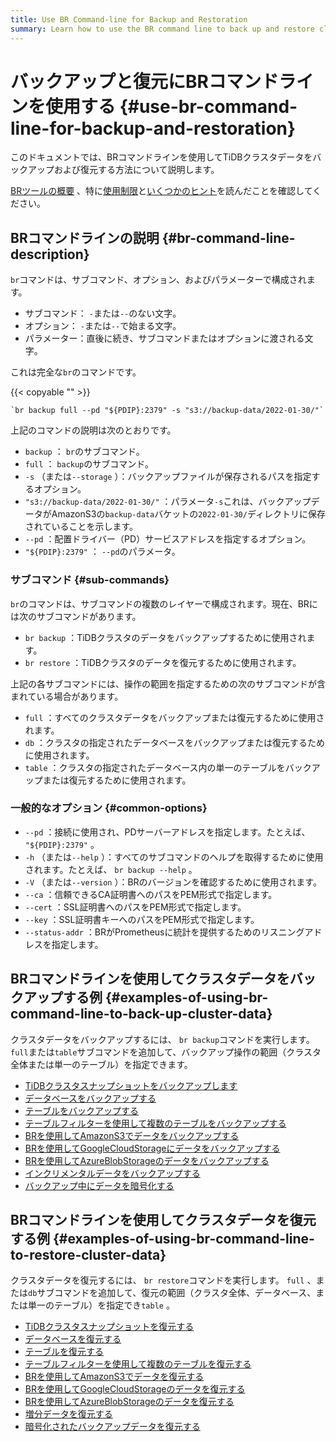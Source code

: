 ```yaml
---
title: Use BR Command-line for Backup and Restoration
summary: Learn how to use the BR command line to back up and restore cluster data.
---
```


# バックアップと復元にBRコマンドラインを使用する {#use-br-command-line-for-backup-and-restoration}

このドキュメントでは、BRコマンドラインを使用してTiDBクラスタデータをバックアップおよび復元する方法について説明します。

[BRツールの概要](/br/backup-and-restore-overview.md) 、特に[使用制限](/br/backup-and-restore-overview.md#usage-restrictions)と[いくつかのヒント](/br/backup-and-restore-overview.md#some-tips)を読んだことを確認してください。

## BRコマンドラインの説明 {#br-command-line-description}

`br`コマンドは、サブコマンド、オプション、およびパラメーターで構成されます。

-   サブコマンド： `-`または`--`のない文字。
-   オプション： `-`または`--`で始まる文字。
-   パラメーター：直後に続き、サブコマンドまたはオプションに渡される文字。

これは完全な`br`のコマンドです。

{{< copyable "" >}}

```shell
`br backup full --pd "${PDIP}:2379" -s "s3://backup-data/2022-01-30/"`
```

上記のコマンドの説明は次のとおりです。

-   `backup` ： `br`のサブコマンド。
-   `full` ： `backup`のサブコマンド。
-   `-s` （または`--storage` ）：バックアップファイルが保存されるパスを指定するオプション。
-   `"s3://backup-data/2022-01-30/"` ：パラメータ`-s`これは、バックアップデータがAmazonS3の`backup-data`バケットの`2022-01-30/`ディレクトリに保存されていることを示します。
-   `--pd` ：配置ドライバー（PD）サービスアドレスを指定するオプション。
-   `"${PDIP}:2379"` ： `--pd`のパラメータ。

### サブコマンド {#sub-commands}

`br`のコマンドは、サブコマンドの複数のレイヤーで構成されます。現在、BRには次のサブコマンドがあります。

-   `br backup` ：TiDBクラスタのデータをバックアップするために使用されます。
-   `br restore` ：TiDBクラスタのデータを復元するために使用されます。

上記の各サブコマンドには、操作の範囲を指定するための次のサブコマンドが含まれている場合があります。

-   `full` ：すべてのクラスタデータをバックアップまたは復元するために使用されます。
-   `db` ：クラスタの指定されたデータベースをバックアップまたは復元するために使用されます。
-   `table` ：クラスタの指定されたデータベース内の単一のテーブルをバックアップまたは復元するために使用されます。

### 一般的なオプション {#common-options}

-   `--pd` ：接続に使用され、PDサーバーアドレスを指定します。たとえば、 `"${PDIP}:2379"` 。
-   `-h` （または`--help` ）：すべてのサブコマンドのヘルプを取得するために使用されます。たとえば、 `br backup --help` 。
-   `-V` （または`--version` ）：BRのバージョンを確認するために使用されます。
-   `--ca` ：信頼できるCA証明書へのパスをPEM形式で指定します。
-   `--cert` ：SSL証明書へのパスをPEM形式で指定します。
-   `--key` ：SSL証明書キーへのパスをPEM形式で指定します。
-   `--status-addr` ：BRがPrometheusに統計を提供するためのリスニングアドレスを指定します。

## BRコマンドラインを使用してクラスタデータをバックアップする例 {#examples-of-using-br-command-line-to-back-up-cluster-data}

クラスタデータをバックアップするには、 `br backup`コマンドを実行します。 `full`または`table`サブコマンドを追加して、バックアップ操作の範囲（クラスタ全体または単一のテーブル）を指定できます。

-   [TiDBクラスタスナップショットをバックアップします](/br/br-usage-backup.md#back-up-tidb-cluster-snapshots)
-   [データベースをバックアップする](/br/br-usage-backup.md#back-up-a-database)
-   [テーブルをバックアップする](/br/br-usage-backup.md#back-up-a-table)
-   [テーブルフィルターを使用して複数のテーブルをバックアップする](/br/br-usage-backup.md#back-up-multiple-tables-with-table-filter)
-   [BRを使用してAmazonS3でデータをバックアップする](/br/backup-storage-S3.md)
-   [BRを使用してGoogleCloudStorageにデータをバックアップする](/br/backup-storage-gcs.md)
-   [BRを使用してAzureBlobStorageのデータをバックアップする](/br/backup-storage-azblob.md)
-   [インクリメンタルデータをバックアップする](/br/br-usage-backup.md#back-up-incremental-data)
-   [バックアップ中にデータを暗号化する](/br/br-usage-backup.md#encrypt-backup-data-at-the-backup-end)

## BRコマンドラインを使用してクラスタデータを復元する例 {#examples-of-using-br-command-line-to-restore-cluster-data}

クラスタデータを復元するには、 `br restore`コマンドを実行します。 `full` 、または`db`サブコマンドを追加して、復元の範囲（クラスタ全体、データベース、または単一のテーブル）を指定でき`table` 。

-   [TiDBクラスタスナップショットを復元する](/br/br-usage-restore.md#restore-tidb-cluster-snapshots)
-   [データベースを復元する](/br/br-usage-restore.md#restore-a-database)
-   [テーブルを復元する](/br/br-usage-restore.md#restore-a-table)
-   [テーブルフィルターを使用して複数のテーブルを復元する](/br/br-usage-restore.md#restore-multiple-tables-with-table-filter)
-   [BRを使用してAmazonS3でデータを復元する](/br/backup-storage-S3.md)
-   [BRを使用してGoogleCloudStorageのデータを復元する](/br/backup-storage-gcs.md)
-   [BRを使用してAzureBlobStorageのデータを復元する](/br/backup-storage-azblob.md)
-   [増分データを復元する](/br/br-usage-restore.md#restore-incremental-data)
-   [暗号化されたバックアップデータを復元する](/br/br-usage-restore.md#restore-encrypted-backup-data)
